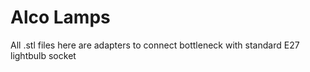 # Alco Lamps

All .stl files here are adapters to connect bottleneck with standard E27 lightbulb socket

